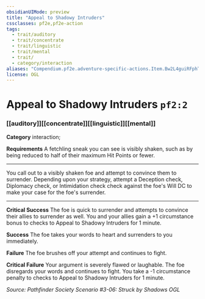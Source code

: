 ```yaml
---
obsidianUIMode: preview
title: "Appeal to Shadowy Intruders"
cssclasses: pf2e,pf2e-action
tags:
  - trait/auditory
  - trait/concentrate
  - trait/linguistic
  - trait/mental
  - trait/
  - category/interaction
aliases: "Compendium.pf2e.adventure-specific-actions.Item.Bw2L4guiRFphTpF1"
license: OGL
---
```

# Appeal to Shadowy Intruders `pf2:2`

### [[auditory]][[concentrate]][[linguistic]][[mental]]

**Category** interaction; 




**Requirements** A fetchling sneak you can see is visibly shaken, such as by being reduced to half of their maximum Hit Points or fewer.

* * *

You call out to a visibly shaken foe and attempt to convince them to surrender. Depending upon your strategy, attempt a Deception check, Diplomacy check, or Intimidation check check against the foe's Will DC to make your case for the foe's surrender.

* * *

**Critical Success** The foe is quick to surrender and attempts to convince their allies to surrender as well. You and your allies gain a +1 circumstance bonus to checks to Appeal to Shadowy Intruders for 1 minute.

**Success** The foe takes your words to heart and surrenders to you immediately.

**Failure** The foe brushes off your attempt and continues to fight.

**Critical Failure** Your argument is severely flawed or laughable. The foe disregards your words and continues to fight. You take a -1 circumstance penalty to checks to Appeal to Shadowy Intruders for 1 minute.

*Source: Pathfinder Society Scenario #3-06: Struck by Shadows*
*OGL*